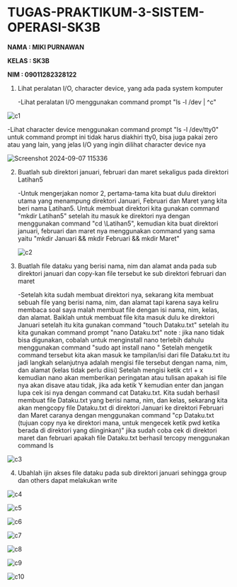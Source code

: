 # TUGAS-PRAKTIKUM-3-SISTEM-OPERASI-SK3B

**NAMA : MIKI PURNAWAN**

**KELAS : SK3B**

**NIM : 09011282328122**


1. Lihat peralatan I/O, character device, yang ada pada system komputer

   -Lihat peralatan I/O menggunakan command prompt "ls -l /dev | ^c"

![c1](https://github.com/user-attachments/assets/d8bd06c5-8983-42bc-89fb-1a8048c1ac24)

   -Lihat character device menggunakan command prompt "ls -l /dev/tty0" untuk command prompt ini tidak harus diakhiri tty0, bisa juga pakai zero atau yang lain, yang jelas I/O yang ingin dilihat character device nya

![Screenshot 2024-09-07 115336](https://github.com/user-attachments/assets/40ae0fa7-310e-4823-9fc1-0441f58374e9)

2. Buatlah sub direktori januari, februari dan maret sekaligus pada direktori Latihan5

   -Untuk mengerjakan nomor 2, pertama-tama kita buat dulu direktori utama yang menampung direktori Januari, Februari dan Maret yang kita beri nama Latihan5. Untuk membuat direktori kita gunakan command "mkdir Latihan5" setelah itu masuk ke direktori nya dengan menggunakan command "cd \Latihan5", kemudian kita buat direktori januari, februari dan maret nya menggunakan command yang sama yaitu "mkdir Januari && mkdir Februari && mkdir Maret"

   ![c2](https://github.com/user-attachments/assets/1e329426-56fe-4c86-b5e5-a9e7d1a00620)

3. Buatlah file dataku yang berisi nama, nim dan alamat anda pada sub direktori januari dan copy-kan file tersebut ke sub direktori februari dan maret

   -Setelah kita sudah membuat direktori nya, sekarang kita membuat sebuah file yang berisi nama, nim, dan alamat tapi karena saya keliru membaca soal saya malah membuat file dengan isi nama, nim, kelas, dan alamat. Baiklah untuk membuat file kita masuk dulu ke direktori Januari setelah itu kita gunakan command "touch Dataku.txt" setelah itu kita gunakan command prompt "nano Dataku.txt" note : jika nano tidak bisa digunakan, cobalah untuk menginstall nano terlebih dahulu menggunakan command "sudo apt install nano
" Setelah mengetik command tersebut kita akan masuk ke tampilan/isi dari file Dataku.txt itu jadi langkah selanjutnya adalah mengisi file tersebut dengan nama, nim, dan alamat (kelas tidak perlu diisi) Setelah mengisi ketik ctrl + x kemudian nano akan memberikan peringatan atau tulisan apakah isi file nya akan disave atau tidak, jika ada ketik Y kemudian enter dan jangan lupa cek isi nya dengan command cat Dataku.txt. Kita sudah berhasil membuat file Dataku.txt yang berisi nama, nim, dan kelas, sekarang kita akan mengcopy file Dataku.txt di direktori Januari ke direktori Februari dan Maret caranya dengan menggunakan command "cp Dataku.txt (tujuan copy nya ke direktori mana, untuk mengecek ketik pwd ketika berada di direktori yang diinginkan)" jika sudah coba cek di direktori maret dan februari apakah file Dataku.txt berhasil tercopy menggunakan command ls

![c3](https://github.com/user-attachments/assets/c54ba73b-653a-4567-ac0f-4a31c062a7ac)

4. Ubahlah ijin akses file dataku pada sub direktori januari sehingga group dan others dapat melakukan write

![c4](https://github.com/user-attachments/assets/f38d1210-c086-450b-ae67-e95a1016d7a5)

![c5](https://github.com/user-attachments/assets/50ce4e0e-fd0f-4e2a-94f0-ea36944bf9ed)

![c6](https://github.com/user-attachments/assets/fda842f5-34a6-4aee-b2ce-47dfcf96ec7d)

![c7](https://github.com/user-attachments/assets/ef60590d-eaa6-4184-908e-cb3087d6d98f)

![c8](https://github.com/user-attachments/assets/ddd37a62-7bdc-4eae-892e-025fd205fb7b)

![c9](https://github.com/user-attachments/assets/33f3b785-7435-438d-b443-07caf6d9363c)

![c10](https://github.com/user-attachments/assets/224ea7c2-3a76-48b0-aeb2-f972ffae5d1b)


